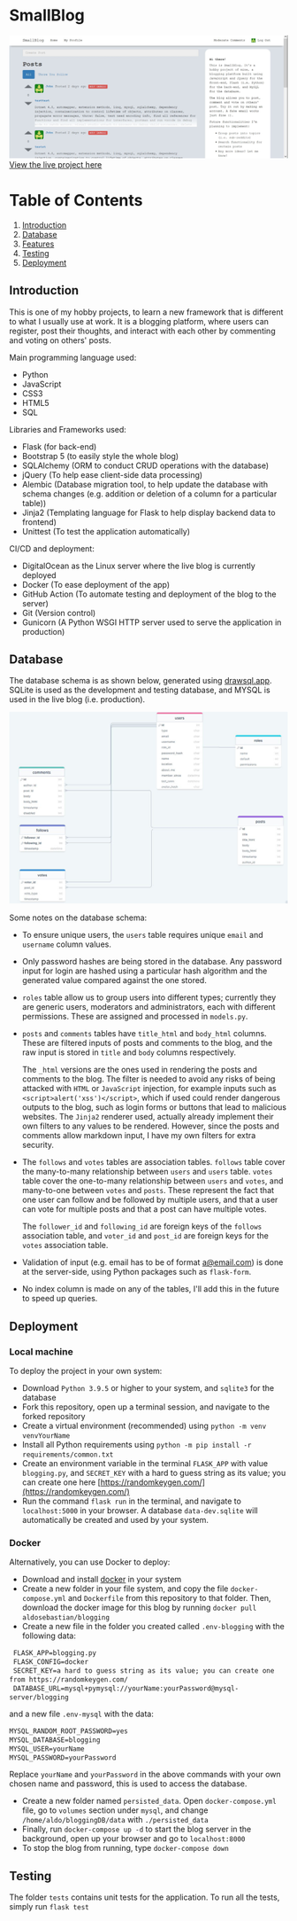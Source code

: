 SmallBlog
======
![](app/static/screenshot-index-page.jpg)
[View the live project here](http://64.225.68.141:8000/)

# Table of Contents
1. [Introduction](#introduction)
2. [Database](#database)
3. [Features](#features)
4. [Testing](#testing)
5. [Deployment](#deployment)

## Introduction
This is one of my hobby projects, to learn a new framework that is different to what I usually use at work. It is a blogging platform, where users can register, post their thoughts, and interact with each other by commenting and voting on others' posts.

Main programming language used:

  * Python
  * JavaScript
  * CSS3
  * HTML5
  * SQL

Libraries and Frameworks used:
  * Flask (for back-end)
  * Bootstrap 5 (to easily style the whole blog)
  * SQLAlchemy (ORM to conduct CRUD operations with the database)
  * jQuery (To help ease client-side data processing)
  * Alembic (Database migration tool, to help update the database with schema changes (e.g. addition or deletion of a column for a particular table))
  * Jinja2 (Templating language for Flask to help display backend data to frontend)
  * Unittest (To test the application automatically)

CI/CD and deployment:
  * DigitalOcean as the Linux server where the live blog is currently deployed
  * Docker (To ease deployment of the app)
  * GitHub Action (To automate testing and deployment of the blog to the server)
  * Git (Version control)
  * Gunicorn (A Python WSGI HTTP server used to serve the application in production)

## Database

The database schema is as shown below, generated using [drawsql.app](drawsql.app). SQLite is used as the development and testing database,
and MYSQL is used in the live blog (i.e. production).

![data](app/static/database.JPG)

Some notes on the database schema:

* To ensure unique users, the ```users``` table requires unique ```email``` and ```username``` column values.
* Only password hashes are being stored in the database. Any password input for login are hashed using a particular hash algorithm and the generated value compared against the one stored.

* ```roles``` table allow us to group users into different types; currently they are generic users, moderators and administrators, each with different permissions. These are assigned and processed in ```models.py```.
* ```posts``` and ```comments``` tables have ```title_html``` and ```body_html``` columns. These are filtered inputs of posts and comments to the blog, and the raw input is stored in ```title``` and ```body``` columns respectively. 

  The ```_html``` versions are the ones used in rendering the posts and comments to the blog. The filter is needed to avoid any risks of being attacked with ```HTML``` or ```JavaScript``` injection, for example inputs such as ```<script>alert('xss')</script>```, which if used could render dangerous outputs to the blog, such as login forms or buttons that lead to malicious websites. The ```Jinja2``` renderer used, actually already implement their own filters to any values to be rendered. However, since the posts and comments allow markdown input, I have my own filters for extra security.
* The ```follows``` and ```votes``` tables are association tables. ```follows``` table cover the many-to-many relationship between ```users``` and ```users``` table. ```votes``` table cover the one-to-many relationship between ```users``` and ```votes```, and many-to-one between ```votes``` and ```posts```. These represent the fact that one user can follow and be followed by multiple users, and that a user can vote for multiple posts and that a post can have multiple votes.

  The ```follower_id``` and ```following_id``` are foreign keys of the ```follows``` association table, and ```voter_id``` and ```post_id``` are foreign keys for the ```votes``` association table.

* Validation of input (e.g. email has to be of format a@email.com) is done at the server-side, using Python packages such as ```flask-form```.
* No index column is made on any of the tables, I'll add this in the future to speed up queries.

## Deployment
### Local machine
To deploy the project in your own system:
* Download ```Python 3.9.5``` or higher to your system, and ```sqlite3``` for the database
* Fork this repository, open up a terminal session, and navigate to the forked repository
* Create a virtual environment (recommended) using ```python -m venv venvYourName```
* Install all Python requirements using ```python -m pip install -r requirements/common.txt```
* Create an environment variable in the terminal ```FLASK_APP``` with value ```blogging.py```, and
```SECRET_KEY``` with a hard to guess string as its value; you can create one here [https://randomkeygen.com/](https://randomkeygen.com/)
* Run the command ```flask run``` in the terminal, and navigate to ```localhost:5000``` in your browser. A database ```data-dev.sqlite``` will automatically be created and used by your system.

### Docker
Alternatively, you can use Docker to deploy:
 * Download and install [docker](https://docs.docker.com/compose/install/compose-desktop/) in your system
 * Create a new folder in your file system, and copy the file ```docker-compose.yml``` and ```Dockerfile``` from this repository to that folder. Then, download the docker image for this blog by running ```docker pull aldosebastian/blogging```
 * Create a new file in the folder you created called ```.env-blogging``` with the following data:
 ```
  FLASK_APP=blogging.py
  FLASK_CONFIG=docker
  SECRET_KEY=a hard to guess string as its value; you can create one from https://randomkeygen.com/
  DATABASE_URL=mysql+pymysql://yourName:yourPassword@mysql-server/blogging
 ```
  and a new file ```.env-mysql``` with the data:

 ```
 MYSQL_RANDOM_ROOT_PASSWORD=yes
 MYSQL_DATABASE=blogging
 MYSQL_USER=yourName
 MYSQL_PASSWORD=yourPassword
 ```

 Replace ```yourName``` and ```yourPassword``` in the above commands with your own chosen name and password, this is used to access the database.
 * Create a new folder named ```persisted_data```. Open ```docker-compose.yml``` file, go to ```volumes``` section under ```mysql```, and change ```/home/aldo/bloggingDB/data``` with ```./persisted_data```
 * Finally, run ```docker-compose up -d``` to start the blog server in the background, open up your browser and go to ```localhost:8000```
 * To stop the blog from running, type ```docker-compose down```
 
 ## Testing
The folder ```tests``` contains unit tests for the application. To run all the tests, simply run ```flask test```